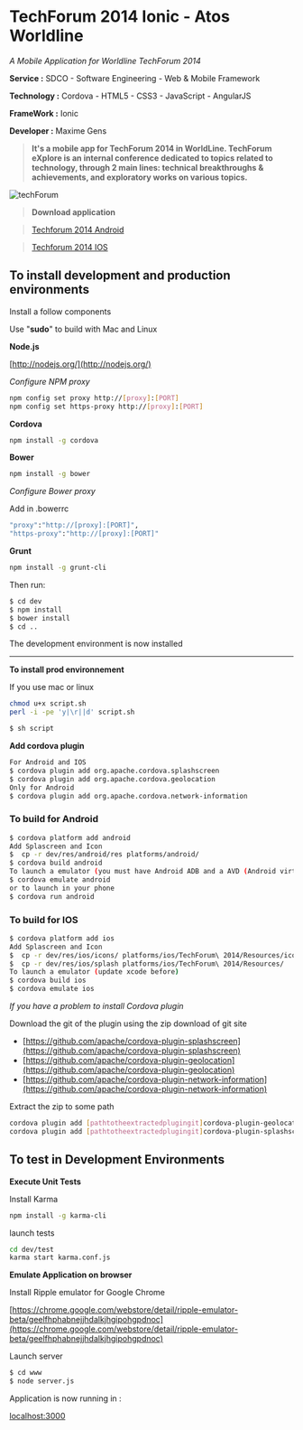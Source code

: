 TechForum 2014 Ionic - Atos Worldline
==========================

_A Mobile Application for Worldline TechForum 2014_

**Service :** SDCO - Software Engineering - Web & Mobile Framework

**Technology :** Cordova - HTML5 - CSS3 - JavaScript - AngularJS

**FrameWork :** Ionic

**Developer :** Maxime Gens


> **It's a mobile app for TechForum 2014 in WorldLine. TechForum eXplore is an internal conference dedicated to topics related to technology, through 2 main lines: technical breakthroughs & achievements, and exploratory works on various topics.**

![techForum](https://raw.githubusercontent.com/got5/techforum-ionic/master/bin/mise_en_situation.png)

> **Download application**

> [Techforum 2014 Android](https://raw.githubusercontent.com/got5/techforum-ionic/master/bin/TechForum2014.apk)

> [Techforum 2014 IOS](https://raw.githubusercontent.com/got5/techforum-ionic/master/bin/TechForum2014.ipa)

## To install development and production environments

Install a follow components

Use "**sudo**" to build with Mac and Linux

**Node.js**

[http://nodejs.org/](http://nodejs.org/)

_Configure NPM proxy_
```bash
npm config set proxy http://[proxy]:[PORT]
npm config set https-proxy http://[proxy]:[PORT]
```

**Cordova**
```bash
npm install -g cordova
```
**Bower**
```bash
npm install -g bower
```
_Configure Bower proxy_

Add in .bowerrc
```bash
"proxy":"http://[proxy]:[PORT]",
"https-proxy":"http://[proxy]:[PORT]"
```

**Grunt**
```bash
npm install -g grunt-cli
```

Then run:

```bash
$ cd dev
$ npm install
$ bower install
$ cd ..
```

The development environment is now installed

***

**To install prod environnement**

If you use mac or linux
```bash
chmod u+x script.sh
perl -i -pe 'y|\r||d' script.sh
```

```bash
$ sh script
```

**Add cordova plugin**
```bash
For Android and IOS
$ cordova plugin add org.apache.cordova.splashscreen
$ cordova plugin add org.apache.cordova.geolocation
Only for Android
$ cordova plugin add org.apache.cordova.network-information
```

### To build for Android
```bash
$ cordova platform add android
Add Splascreen and Icon
$  cp -r dev/res/android/res platforms/android/
$ cordova build android
To launch a emulator (you must have Android ADB and a AVD (Android virtual Device)
$ cordova emulate android
or to launch in your phone
$ cordova run android
```

### To build for IOS
```bash
$ cordova platform add ios
Add Splascreen and Icon
$  cp -r dev/res/ios/icons/ platforms/ios/TechForum\ 2014/Resources/icons
$  cp -r dev/res/ios/splash platforms/ios/TechForum\ 2014/Resources/
To launch a emulator (update xcode before)
$ cordova build ios
$ cordova emulate ios
```


_If you have a problem to install Cordova plugin_

Download the git of the plugin using the zip download of git site
* [https://github.com/apache/cordova-plugin-splashscreen](https://github.com/apache/cordova-plugin-splashscreen)
* [https://github.com/apache/cordova-plugin-geolocation](https://github.com/apache/cordova-plugin-geolocation)
* [https://github.com/apache/cordova-plugin-network-information](https://github.com/apache/cordova-plugin-network-information)

Extract the zip to some path
```bash
cordova plugin add [pathtotheextractedplugingit]cordova-plugin-geolocation-master
cordova plugin add [pathtotheextractedplugingit]cordova-plugin-splashscreen-master
```

## To test in Development Environments

**Execute Unit Tests**

Install Karma
```bash
npm install -g karma-cli
```

launch tests
 ```bash
cd dev/test
karma start karma.conf.js
 ```

**Emulate Application on browser**

Install Ripple emulator for Google Chrome

[https://chrome.google.com/webstore/detail/ripple-emulator-beta/geelfhphabnejjhdalkjhgipohgpdnoc](https://chrome.google.com/webstore/detail/ripple-emulator-beta/geelfhphabnejjhdalkjhgipohgpdnoc)

Launch server
```bash
$ cd www
$ node server.js
```

Application is now running in :

[localhost:3000](localhost:3000)
